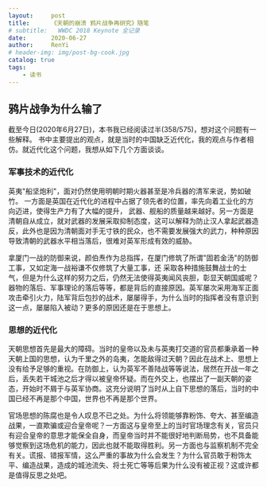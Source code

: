 ```yaml
---
layout:     post
title:      《天朝的崩溃 鸦片战争再研究》随笔
# subtitle:   WWDC 2018 Keynote 全记录
date:       2020-06-27
author:     RenYi
# header-img: img/post-bg-cook.jpg
catalog: true
tags:
    - 读书
---
```


## 鸦片战争为什么输了
截至今日(2020年6月27日)，本书我已经阅读过半(358/575)，想对这个问题有一些解释。
书中主要提出的观点，就是当时的中国缺乏近代化，我的观点与作者相仿。就近代化这个问题，我想从如下几个方面谈谈。

### 军事技术的近代化
英夷"船坚炮利"，面对仍然使用明朝时期火器甚至是冷兵器的清军来说，势如破竹。
一方面是英国在近代化的进程中占据了领先者的位置，率先向着工业化的方向迈进，使得生产力有了大幅的提升，
武器、舰船的质量越来越好。另一方面是清朝自从成立，就对武器的发展采取抑制态度，这可以解释为防止汉人拿起武器造反，此外也是因为清朝面对手无寸铁的民众，也不需要发展强大的武力，种种原因导致清朝的武器水平相当落后，很难对英军形成有效的威胁。

拿厦门一战的防御来说，颜伯焘作为总指挥，在厦门修筑了所谓"固若金汤"的防御工事，又如定海一战裕谦不仅修筑了大量工事，还
采取各种措施鼓舞战士的士气，但是为什么这样的努力之后，仍然无法使得英夷闻风丧胆，彰显天朝国威呢？
器物的落后、军事理论的落后等等，都是背后的直接原因。英军屡次采用海军正面攻击牵引火力，陆军背后包抄的战术，屡屡得手，为什么当时的指挥者没有意识到这一点，屡屡陷入被动？更多的原因还是在于思想上。


### 思想的近代化

天朝思想首先是最大的障碍。当时的皇帝以及未与英夷打交道的官员都秉承着一种天朝上国的思想，认为千里之外的岛夷，怎能敌得过天朝？因此在战术上、思想上没有给予足够的重视。在防御上，认为英军不善陆战等等说法，居然在开战一年之后，丢失若干城池之后才得以被皇帝怀疑。而在外交上，也摆出了一副天朝的姿态，开始时不屑于与英军协商。这充分说明了当时从上自下思想的落后，当时的中国已经不再是那个中国，世界也不再是那个世界。

官场思想的陈腐也是令人叹息不已之处。为什么将领能够靠粉饰、夸大、甚至编造战果，一直欺骗或迎合皇帝呢？一方面这与皇帝至上的当时官场理念有关，官员只有迎合皇帝的意思才能保全自身，而皇帝当时并不能很好地判断局势，也不具备能够觉察到这场危机的能力，因此也就不能取得胜利。另一方面也与监察机制不完全有关。谎报、错报军情，这么严重的事故为什么会发生？为什么官员敢于粉饰太平、编造战果，造成的城池流失、将士死亡等等后果为什么没有被正视？这或许都是值得反思之处吧。



